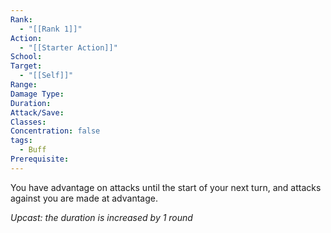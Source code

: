 ```yaml
---
Rank:
  - "[[Rank 1]]"
Action:
  - "[[Starter Action]]"
School: 
Target:
  - "[[Self]]"
Range: 
Damage Type: 
Duration: 
Attack/Save: 
Classes: 
Concentration: false
tags:
  - Buff
Prerequisite:
---
```

You have advantage on attacks until the start of your next turn, and attacks against you are made at advantage.

*Upcast: the duration is increased by 1 round*